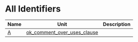 # All Identifiers


| Name | Unit | Description |
|---|---|---|
| [A](ok_comment_over_uses_clause.md#A) | [ok_comment_over_uses_clause](ok_comment_over_uses_clause.md) |   |
